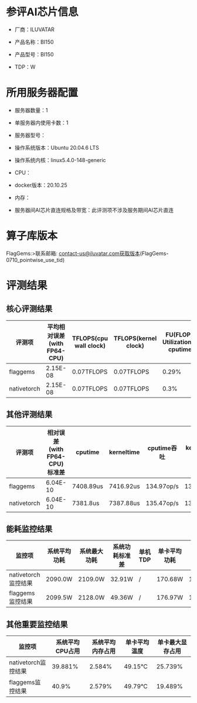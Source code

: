 # 参评AI芯片信息

* 厂商：ILUVATAR

* 产品名称：BI150
* 产品型号：BI150
* TDP：W

# 所用服务器配置

* 服务器数量：1


* 单服务器内使用卡数：1
* 服务器型号：
* 操作系统版本：Ubuntu 20.04.6 LTS
* 操作系统内核：linux5.4.0-148-generic
* CPU：
* docker版本：20.10.25
* 内存：
* 服务器间AI芯片直连规格及带宽：此评测项不涉及服务期间AI芯片直连

# 算子库版本
FlagGems:>联系邮箱: contact-us@iluvatar.com获取版本(FlagGems-0710_pointwise_use_tid)

# 评测结果

## 核心评测结果

| 评测项  | 平均相对误差(with FP64-CPU) | TFLOPS(cpu wall clock) | TFLOPS(kernel clock) | FU(FLOPS Utilization)-cputime | FU-kerneltime |
| ---- | -------------- | -------------- | ------------ | ------ | ----- |
| flaggems | 2.15E-08    | 0.07TFLOPS       | 0.07TFLOPS        | 0.29% | 0.29% |
| nativetorch | 2.15E-08    | 0.07TFLOPS      | 0.07TFLOPS      | 0.3%      | 0.3%    |

## 其他评测结果

| 评测项  | 相对误差(with FP64-CPU)标准差 | cputime | kerneltime | cputime吞吐 | kerneltime吞吐 | 无预热时延 | 预热后时延 |
| ---- | -------------- | -------------- | ------------ | ------------ | -------------- | -------------- | ------------ |
| flaggems | 6.04E-10    | 7408.89us       | 7416.92us        | 134.97op/s | 134.83op/s | 240487.77us | 7943.96us |
| nativetorch | 6.04E-10    | 7381.8us       | 7387.88us        | 135.47op/s | 135.36op/s | 7882.89us | 7665.21us |

## 能耗监控结果

| 监控项  | 系统平均功耗  | 系统最大功耗  | 系统功耗标准差 | 单机TDP | 单卡平均功耗 | 单卡最大功耗 | 单卡功耗标准差 | 单卡TDP |
| ---- | ------- | ------- | ------- | ----- | ------------ | ------------ | ------------- | ----- |
| nativetorch监控结果 | 2090.0W | 2109.0W | 32.91W   | /     | 170.68W       | 171.0W      | 2.67W        | 350W  |
| flaggems监控结果 | 2099.5W | 2128.0W | 49.36W   | /     | 176.97W       | 177.0W      | 0.16W        | 350W  |

## 其他重要监控结果

| 监控项  | 系统平均CPU占用 | 系统平均内存占用 | 单卡平均温度 | 单卡最大显存占用 |
| ---- | --------- | -------- | ------------ | -------------- |
| nativetorch监控结果 | 39.881%    | 2.584%   | 49.15°C       | 25.739%        |
| flaggems监控结果 | 40.9%    | 2.579%   | 49.79°C       | 19.489%        |